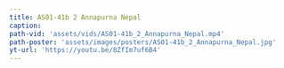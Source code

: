 ```yaml
---
title: AS01-41b 2 Annapurna Nepal
caption:
path-vid: 'assets/vids/AS01-41b_2_Annapurna_Nepal.mp4'
path-poster: 'assets/images/posters/AS01-41b_2_Annapurna_Nepal.jpg'
yt-url: 'https://youtu.be/8ZfIm7uf6B4'
---
```

